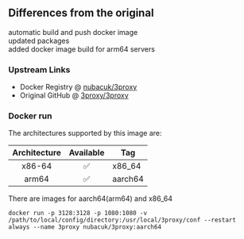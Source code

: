 ## Differences from the original
automatic build and push docker image  
updated packages  
added docker image build for arm64 servers  

### Upstream Links

* Docker Registry @ [nubacuk/3proxy](https://hub.docker.com/r/nubacuk/3proxy)
* Original GitHub @ [3proxy/3proxy](https://github.com/3proxy/3proxy)

### Docker run 
The architectures supported by this image are:

| Architecture | Available | Tag |
| :----: | :----: | ---- |
| x86-64 | ✅ | x86_64 |
| arm64 | ✅ | aarch64 |
  
  There are images for aarch64(arm64) and x86_64

```
docker run -p 3128:3128 -p 1080:1080 -v /path/to/local/config/directory:/usr/local/3proxy/conf --restart always --name 3proxy nubacuk/3proxy:aarch64
```